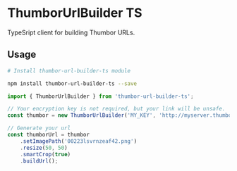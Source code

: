 # ThumborUrlBuilder TS

TypeSript client for building Thumbor URLs.

## Usage

```sh
# Install thumbor-url-builder-ts module

npm install thumbor-url-builder-ts --save
```

```typescript
import { ThumborUrlBuilder } from 'thumbor-url-builder-ts';

// Your encryption key is not required, but your link will be unsafe.
const thumbor = new ThumborUrlBuilder('MY_KEY', 'http://myserver.thumbor.com');

// Generate your url
const thumborUrl = thumbor
    .setImagePath('00223lsvrnzeaf42.png')
    .resize(50, 50)
    .smartCrop(true)
    .buildUrl();
```
